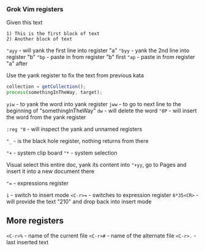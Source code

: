 ### Grok Vim registers

Given this text

```text
1) This is the first block of text
2) Another block of text
```

`"ayy` - will yank the first line into register "a"
`"byy` - yank the 2nd line into register "b"
`"bp` - paste in from register "b" first
`"ap` - paste in from register "a" after

Use the yank register to fix the text from previous kata

```javascript
collection = getCollection();
process(somethingInTheWay, target);
```

`yiw` - to yank the word into yank register
`jww` - to go to next line to the beginning of "somethingInTheWay"
`dw` - will delete the word
`"0P` - will insert the word from the yank register

`:reg "0` - will inspect the yank and unnamed registers

`"_` - is the black hole register, nothing returns from there

`"+` - system clip board
`"*` - system selection

Visual select this entire doc, yank its content into `"+yy`, go to
Pages and insert it into a new document there

`"=` - expressions register

`i` - switch to insert mode
`<C-r>=` - switches to expression register
`6*35<CR>` - will provide the text "210" and drop back into insert mode

## More registers
`<C-r>%` - name of the current file
`<C-r>#` - name of the alternate file
`<C-r>.` - last inserted text
